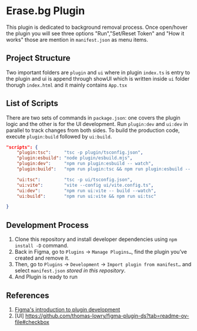 # Erase.bg Plugin

This plugin is dedicated to background removal process.
Once open/hover the plugin you will see three options "Run","Set/Reset Token" and "How it works" those are mention in `manifest.json` as menu items.

## Project Structure

Two important folders are `plugin` and `ui`
where in plugin `index.ts` is entry to the plugin and ui is append through showUI which is written inside `ui` folder thorugh `index.html` and it mainly contains `App.tsx`

## List of Scripts

There are two sets of commands in `package.json`: one covers the plugin logic and the other is for the UI development. Run `plugin:dev` and `ui:dev` in parallel to track changes from both sides. To build the production code, execute `plugin:build` followed by `ui:build`.

```json
"scripts": {
    "plugin:tsc":     "tsc -p plugin/tsconfig.json",
    "plugin:esbuild": "node plugin/esbuild.mjs",
    "plugin:dev":     "npm run plugin:esbuild -- watch",
    "plugin:build":   "npm run plugin:tsc && npm run plugin:esbuild -- build",

    "ui:tsc":         "tsc -p ui/tsconfig.json",
    "ui:vite":        "vite --config ui/vite.config.ts",
    "ui:dev":         "npm run ui:vite -- build --watch",
    "ui:build":       "npm run ui:vite && npm run ui:tsc"

}
```

## Development Process

1. Clone this repository and install developer dependencies using `npm install -D` command.
2. Back in Figma, go to `Plugins` → `Manage Plugins…`, find the plugin you’ve created and remove it.
3. Then, go to `Plugins` → `Development` → `Import plugin from manifest…` and select `manifest.json` _stored in this repository_.
4. And Plugin is ready to run

## References

1. [Figma's introduction to plugin development](https://www.figma.com/plugin-docs/intro/)
2. [UI] https://github.com/thomas-lowry/figma-plugin-ds?tab=readme-ov-file#checkbox
